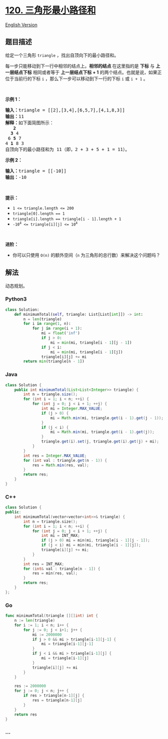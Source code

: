 # [120. 三角形最小路径和](https://leetcode-cn.com/problems/triangle)

[English Version](https://github.com/yanglr/leetcode-ac/blob/master/assets/0100-0199/0120.Triangle/README_EN.md)

## 题目描述

<!-- 这里写题目描述 -->

<p>给定一个三角形 <code>triangle</code> ，找出自顶向下的最小路径和。</p>

<p>每一步只能移动到下一行中相邻的结点上。<strong>相邻的结点 </strong>在这里指的是 <strong>下标</strong> 与 <strong>上一层结点下标</strong> 相同或者等于 <strong>上一层结点下标 + 1</strong> 的两个结点。也就是说，如果正位于当前行的下标 <code>i</code> ，那么下一步可以移动到下一行的下标 <code>i</code> 或 <code>i + 1</code> 。</p>

<p> </p>

<p><strong>示例 1：</strong></p>

<pre>
<strong>输入：</strong>triangle = [[2],[3,4],[6,5,7],[4,1,8,3]]
<strong>输出：</strong>11
<strong>解释：</strong>如下面简图所示：
   <strong>2</strong>
  <strong>3</strong> 4
 6 <strong>5</strong> 7
4 <strong>1</strong> 8 3
自顶向下的最小路径和为 11（即，2 + 3 + 5 + 1 = 11）。
</pre>

<p><strong>示例 2：</strong></p>

<pre>
<strong>输入：</strong>triangle = [[-10]]
<strong>输出：</strong>-10
</pre>

<p> </p>

<p><strong>提示：</strong></p>

<ul>
	<li><code>1 <= triangle.length <= 200</code></li>
	<li><code>triangle[0].length == 1</code></li>
	<li><code>triangle[i].length == triangle[i - 1].length + 1</code></li>
	<li><code>-10<sup>4</sup> <= triangle[i][j] <= 10<sup>4</sup></code></li>
</ul>

<p> </p>

<p><strong>进阶：</strong></p>

<ul>
	<li>你可以只使用 <code>O(n)</code> 的额外空间（<code>n</code> 为三角形的总行数）来解决这个问题吗？</li>
</ul>


## 解法

<!-- 这里可写通用的实现逻辑 -->

动态规划。

<!-- tabs:start -->

### **Python3**

<!-- 这里可写当前语言的特殊实现逻辑 -->

```python
class Solution:
    def minimumTotal(self, triangle: List[List[int]]) -> int:
        n = len(triangle)
        for i in range(1, n):
            for j in range(i + 1):
                mi = float('inf')
                if j > 0:
                    mi = min(mi, triangle[i - 1][j - 1])
                if j < i:
                    mi = min(mi, triangle[i - 1][j])
                triangle[i][j] += mi
        return min(triangle[n - 1])
```

### **Java**

<!-- 这里可写当前语言的特殊实现逻辑 -->

```java
class Solution {
    public int minimumTotal(List<List<Integer>> triangle) {
        int n = triangle.size();
        for (int i = 1; i < n; ++i) {
            for (int j = 0; j < i + 1; ++j) {
                int mi = Integer.MAX_VALUE;
                if (j > 0) {
                    mi = Math.min(mi, triangle.get(i - 1).get(j - 1));
                }
                if (j < i) {
                    mi = Math.min(mi, triangle.get(i - 1).get(j));
                }
                triangle.get(i).set(j, triangle.get(i).get(j) + mi);
            }
        }
        int res = Integer.MAX_VALUE;
        for (int val : triangle.get(n - 1)) {
            res = Math.min(res, val);
        }
        return res;
    }
}
```

### **C++**

```cpp
class Solution {
public:
    int minimumTotal(vector<vector<int>>& triangle) {
        int n = triangle.size();
        for (int i = 1; i < n; ++i) {
            for (int j = 0; j < i + 1; ++j) {
                int mi = INT_MAX;
                if (j > 0) mi = min(mi, triangle[i - 1][j - 1]);
                if (j < i) mi = min(mi, triangle[i - 1][j]);
                triangle[i][j] += mi;
            }
        }
        int res = INT_MAX;
        for (int& val : triangle[n - 1]) {
            res = min(res, val);
        }
        return res;
    }
};
```

### **Go**

```go
func minimumTotal(triangle [][]int) int {
	n := len(triangle)
	for i := 1; i < n; i++ {
		for j := 0; j < i+1; j++ {
			mi := 2000000
			if j > 0 && mi > triangle[i-1][j-1] {
				mi = triangle[i-1][j-1]
			}
			if j < i && mi > triangle[i-1][j] {
				mi = triangle[i-1][j]
			}
			triangle[i][j] += mi
		}
	}

	res := 2000000
	for j := 0; j < n; j++ {
		if res > triangle[n-1][j] {
			res = triangle[n-1][j]
		}
	}
	return res
}
```

### **...**

```

```

<!-- tabs:end -->
